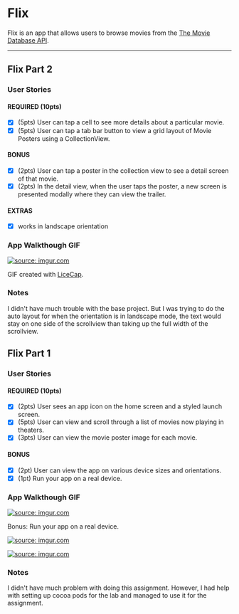 # Flix

Flix is an app that allows users to browse movies from the [The Movie Database API](http://docs.themoviedb.apiary.io/#).

---

## Flix Part 2

### User Stories

#### REQUIRED (10pts)
- [x] (5pts) User can tap a cell to see more details about a particular movie.
- [x] (5pts) User can tap a tab bar button to view a grid layout of Movie Posters using a CollectionView.

#### BONUS
- [x] (2pts) User can tap a poster in the collection view to see a detail screen of that movie.
- [x] (2pts) In the detail view, when the user taps the poster, a new screen is presented modally where they can view the trailer.

#### EXTRAS
- [x] works in landscape orientation

### App Walkthough GIF

<a href="https://imgur.com/r0Vygwz"><img src="https://i.imgur.com/r0Vygwz.gif" title="source: imgur.com" /></a>

GIF created with [LiceCap](http://www.cockos.com/licecap/).

### Notes
I didn't have much trouble with the base project. But I was trying to do the auto layout for when the orientation is in landscape mode, the text would stay on one side of the scrollview than taking up the full width of the scrollview.

## Flix Part 1

### User Stories

#### REQUIRED (10pts)
- [x] (2pts) User sees an app icon on the home screen and a styled launch screen.
- [x] (5pts) User can view and scroll through a list of movies now playing in theaters.
- [x] (3pts) User can view the movie poster image for each movie.

#### BONUS
- [x] (2pt) User can view the app on various device sizes and orientations.
- [x] (1pt) Run your app on a real device.

### App Walkthough GIF

<a href="https://imgur.com/MsSdlY9"><img src="https://i.imgur.com/MsSdlY9.gif" title="source: imgur.com" /></a>

Bonus: Run your app on a real device.

<a href="https://imgur.com/2nWFR1F"><img src="https://i.imgur.com/2nWFR1F.mp4" title="source: imgur.com" /></a>

<a href="https://imgur.com/bdfICZh"><img src="https://i.imgur.com/bdfICZh.gif" title="source: imgur.com" /></a>

### Notes
I didn't have much problem with doing this assignment. However, I had help with setting up cocoa pods for the lab and managed to use it for the assignment.
